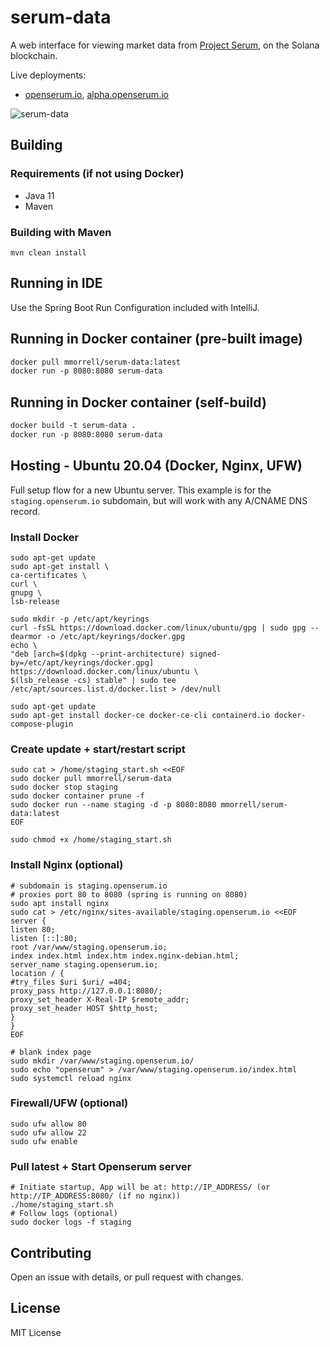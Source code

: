 # serum-data
A web interface for viewing market data from [Project Serum](https://www.projectserum.com/), on the Solana blockchain.

Live deployments:
- [openserum.io](https://openserum.io/), [alpha.openserum.io](https://alpha.openserum.io/)

![serum-data](https://i.ibb.co/CJXrn4g/image.png)

## Building
### Requirements (if not using Docker)
* Java 11
* Maven

### Building with Maven
```
mvn clean install
```

## Running in IDE
Use the Spring Boot Run Configuration included with IntelliJ.

## Running in Docker container (pre-built image)
```dockerfile
docker pull mmorrell/serum-data:latest
docker run -p 8080:8080 serum-data
```

## Running in Docker container (self-build)
```dockerfile
docker build -t serum-data .
docker run -p 8080:8080 serum-data
```

## Hosting - Ubuntu 20.04 (Docker, Nginx, UFW)
Full setup flow for a new Ubuntu server. This example is for the `staging.openserum.io` subdomain, but will work with any A/CNAME DNS record.

### Install Docker
```shell
sudo apt-get update
sudo apt-get install \
ca-certificates \
curl \
gnupg \
lsb-release

sudo mkdir -p /etc/apt/keyrings
curl -fsSL https://download.docker.com/linux/ubuntu/gpg | sudo gpg --dearmor -o /etc/apt/keyrings/docker.gpg
echo \
"deb [arch=$(dpkg --print-architecture) signed-by=/etc/apt/keyrings/docker.gpg] https://download.docker.com/linux/ubuntu \
$(lsb_release -cs) stable" | sudo tee /etc/apt/sources.list.d/docker.list > /dev/null

sudo apt-get update
sudo apt-get install docker-ce docker-ce-cli containerd.io docker-compose-plugin
```

### Create update + start/restart script
```shell
sudo cat > /home/staging_start.sh <<EOF
sudo docker pull mmorrell/serum-data
sudo docker stop staging
sudo docker container prune -f
sudo docker run --name staging -d -p 8080:8080 mmorrell/serum-data:latest
EOF

sudo chmod +x /home/staging_start.sh
```
### Install Nginx (optional)
```shell
# subdomain is staging.openserum.io
# proxies port 80 to 8080 (spring is running on 8080)
sudo apt install nginx
sudo cat > /etc/nginx/sites-available/staging.openserum.io <<EOF
server {
listen 80;
listen [::]:80;
root /var/www/staging.openserum.io;
index index.html index.htm index.nginx-debian.html;
server_name staging.openserum.io;
location / {
#try_files $uri $uri/ =404;
proxy_pass http://127.0.0.1:8080/;
proxy_set_header X-Real-IP $remote_addr;
proxy_set_header HOST $http_host;
}
}
EOF

# blank index page
sudo mkdir /var/www/staging.openserum.io/
sudo echo "openserum" > /var/www/staging.openserum.io/index.html
sudo systemctl reload nginx
```

### Firewall/UFW (optional)
```shell
sudo ufw allow 80
sudo ufw allow 22
sudo ufw enable
```

### Pull latest + Start Openserum server
```shell
# Initiate startup, App will be at: http://IP_ADDRESS/ (or http://IP_ADDRESS:8080/ (if no nginx))
./home/staging_start.sh
# Follow logs (optional)
sudo docker logs -f staging
```

## Contributing
Open an issue with details, or pull request with changes.

## License
MIT License